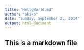```yaml
---
title: "HelloWorld.md"
author: "akiko"
date: "Sunday, September 21, 2014"
output: html_document
---
```

## This is a markdown file
